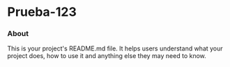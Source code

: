 Prueba-123
==========

### About

This is your project's README.md file. It helps users understand what your
project does, how to use it and anything else they may need to know.